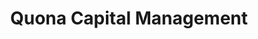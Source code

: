 ---
layout: firm_page
title: "Quona Capital Management"
id: "quona.com"
permalink: "/quonacapitalmanagementquona.com/"
website: "https://quona.com"
offices: "Washington, DC (United States), Bangalore (India), Cape Town (South Africa), Lagos (Nigeria), Sao Paulo (Brazil), Mexico City (Mexico), Jakarta (Indonesia)"
investment_stages: "Seed, Series A, Series B"
portfolio_companies: "ADDI, BizCapital, Castia, Contabilizei, Creditas, Destaxa, Facily, Finkargo, Franq, GKN, Global66, Guru, Invoinet, Kanastra, Klar, Konfio, Kovi, Monkey, Neon, nocnoc, Solvento, AllLife, Azimo, Capiter, Cowrywise, Eseye, Khazna, Lula, Orda, Tarfin, Tiaxa, Verto, Wasoko, Yoco, Zoona, Hijra, Arya, BukuWarung, Bureau, coins.ph, CreditMantri, Finja, Fisdom, IndiaMART, Julo, KoinWorks, Majoo, SuperPe, MoHash, NeoGrowth, Onsurity, Rupifi, Shivalik, Shubham, SMECorper, Sunday, Ula, ZestMoney"
portfolio_link: "https://quona.com/portfolio/"
investment_markets: "Fintech"
founded_year: "2015"
description: "Quona Capital invests in fintech innovators that are advancing inclusion in emerging markets. Through our investments, Quona aims to deliver outstanding financial returns while making a lasting and positive impact on the world."
linkedin: "https://www.linkedin.com/company/quona-capital/"
twitter: "https://twitter.com/quonacapital"
instagram: ""
team_page: "https://quona.com/team/"
investor_type: "Venture Capital"
crunchbase: "https://www.crunchbase.com/organization/quona-capital-management"
pitchbook: "https://pitchbook.com/profiles/investor/125027-02"

# SEO Optimization
meta_title: "Quona Capital Management - VC Firm - projectstartups.com"
meta_description: "Quona Capital Management, Quona Capital invests in fintech innovators that are advancing inclusion in emerging markets. Through our investments, Quona aims to deliver outstandi..."
meta_keywords: "Quona Capital Management, Fintech, VC firm, venture capital, startup investor, projectstartups.com"
canonical_url: "https://vc.projectstartups.com/quonacapitalmanagementquona.com/"
---